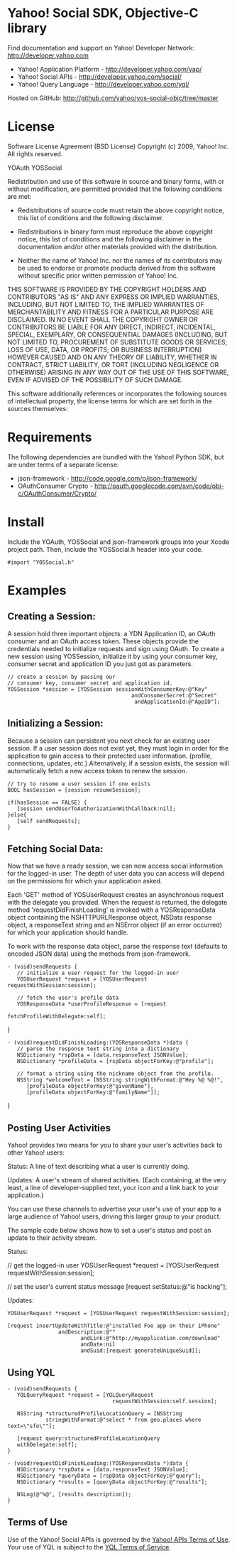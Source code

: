 Yahoo! Social SDK, Objective-C library
=================

Find documentation and support on Yahoo! Developer Network: http://developer.yahoo.com

 * Yahoo! Application Platform - http://developer.yahoo.com/yap/
 * Yahoo! Social APIs - http://developer.yahoo.com/social/
 * Yahoo! Query Language - http://developer.yahoo.com/yql/

Hosted on GitHub: http://github.com/yahoo/yos-social-objc/tree/master

License
=======

Software License Agreement (BSD License)
Copyright (c) 2009, Yahoo! Inc.
All rights reserved.
 
YOAuth
YOSSocial
 
Redistribution and use of this software in source and binary forms, with
or without modification, are permitted provided that the following
conditions are met:
 
* Redistributions of source code must retain the above
  copyright notice, this list of conditions and the
  following disclaimer.
 
* Redistributions in binary form must reproduce the above
  copyright notice, this list of conditions and the
  following disclaimer in the documentation and/or other
  materials provided with the distribution.
 
* Neither the name of Yahoo! Inc. nor the names of its
  contributors may be used to endorse or promote products
  derived from this software without specific prior
  written permission of Yahoo! Inc.
 
THIS SOFTWARE IS PROVIDED BY THE COPYRIGHT HOLDERS AND CONTRIBUTORS "AS IS"
AND ANY EXPRESS OR IMPLIED WARRANTIES, INCLUDING, BUT NOT LIMITED TO, THE
IMPLIED WARRANTIES OF MERCHANTABILITY AND FITNESS FOR A PARTICULAR PURPOSE ARE
DISCLAIMED. IN NO EVENT SHALL THE COPYRIGHT OWNER OR CONTRIBUTORS BE LIABLE
FOR ANY DIRECT, INDIRECT, INCIDENTAL, SPECIAL, EXEMPLARY, OR CONSEQUENTIAL
DAMAGES (INCLUDING, BUT NOT LIMITED TO, PROCUREMENT OF SUBSTITUTE GOODS OR
SERVICES; LOSS OF USE, DATA, OR PROFITS; OR BUSINESS INTERRUPTION) HOWEVER
CAUSED AND ON ANY THEORY OF LIABILITY, WHETHER IN CONTRACT, STRICT LIABILITY,
OR TORT (INCLUDING NEGLIGENCE OR OTHERWISE) ARISING IN ANY WAY OUT OF THE USE
OF THIS SOFTWARE, EVEN IF ADVISED OF THE POSSIBILITY OF SUCH DAMAGE.

This software additionally references or incorporates the following sources
of intellectual property, the license terms for which are set forth
in the sources themselves:

Requirements
============

The following dependencies are bundled with the Yahoo! Python SDK, but are under
terms of a separate license:

 * json-framework - http://code.google.com/p/json-framework/
 * OAuthConsumer Crypto - http://oauth.googlecode.com/svn/code/obj-c/OAuthConsumer/Crypto/


Install
=======

Include the YOAuth, YOSSocial and json-framework groups into your Xcode project path. 
Then, include the YOSSocial.h header into your code.

    #import "YOSSocial.h" 


Examples
========

## Creating a Session:

A session hold three important objects: a YDN Application ID, an OAuth 
consumer and an OAuth access token. These objects provide the 
credentials needed to initialize requests and sign using OAuth. To create a 
new session using YOSSession, initialize it by using your consumer 
key, consumer secret and application ID you just got as parameters.

	// create a session by passing our   
	// consumer key, consumer secret and application id.  
	YOSSession *session = [YOSSession sessionWithConsumerKey:@"Key"  
	                                       andConsumerSecret:@"Secret"  
	                                        andApplicationId:@"AppID"];

## Initializing a Session:

Because a session can persistent you next check for an existing user session. 
If a user session does not exist yet, they must login in order for the 
application to gain access to their protected user information. (profile, 
connections, updates, etc.) Alternatively, if a session exists, the session 
will automatically fetch a new access token to renew the session.

	// try to resume a user session if one exists  
	BOOL hasSession = [session resumeSession];  
	
	if(hasSession == FALSE) {  
	   [session sendUserToAuthorizationWithCallback:nil];  
	}else{  
	   [self sendRequests];  
	}


## Fetching Social Data:

Now that we have a ready session, we can now access social information for 
the logged-in user. The depth of user data you can access will depend on 
the permissions for which your application asked.

Each 'GET' method of YOSUserRequest creates an asynchronous request with the 
delegate you provided. When the request is returned, the delegate method 
'requestDidFinishLoading' is invoked with a YOSResponseData object containing 
the NSHTTPURLResponse object, NSData response object, a responseText string 
and an NSError object (if an error occurred) for which your application should handle.

To work with the response data object, parse the response text 
(defaults to encoded JSON data) using the methods from json-framework.

	- (void)sendRequests {
	   // initialize a user request for the logged-in user   
	   YOSUserRequest *request = [YOSUserRequest requestWithSession:session];
	   
	   // fetch the user's profile data
	   YOSResponseData *userProfileResponse = [request 
                                               fetchProfileWithDelegate:self];
}

	- (void)requestDidFinishLoading:(YOSResponseData *)data {
	   // parse the response text string into a dictionary
	   NSDictionary *rspData = [data.responseText JSONValue];
	   NSDictionary *profileData = [rspData objectForKey:@"profile"];
	   
  	   // format a string using the nickname object from the profile.
  	   NSString *welcomeText = [NSString stringWithFormat:@"Hey %@ %@!", 
	      [profileData objectForKey:@"givenName"],
	      [profileData objectForKey:@"familyName"]];
}

## Posting User Activities

Yahoo! provides two means for you to share your user's activities back to other Yahoo! users:

Status: A line of text describing what a user is currently doing.

Updates: A user's stream of shared activities. (Each containing, at the very least, a 
line of developer-supplied text, your icon and a link back to your application.)

You can use these channels to advertise your user's use of your app to a 
large audience of Yahoo! users, driving this larger group to your product.

The sample code below shows how to set a user's status and post an update 
to their activity stream.

Status:

   // get the logged-in user
   YOSUserRequest *request = [YOSUserRequest requestWithSession:session];
   
   // set the user's current status message
   [request setStatus:@"is hacking"];

Updates:

	YOSUserRequest *request = [YOSUserRequest requestWithSession:session];
	
	[request insertUpdateWithTitle:@"installed Foo app on their iPhone" 
                    andDescription:@""
                           andLink:@"http://myapplication.com/download"
                           andDate:nil 
                           andSuid:[request generateUniqueSuid]];

## Using YQL

	- (void)sendRequests {  
	   YQLQueryRequest *request = [YQLQueryRequest   
	                                 requestWithSession:self.session];  
	   
	   NSString *structuredProfileLocationQuery = [NSString   
	            stringWithFormat:@"select * from geo.places where text=\"sfo\""];  
	   
	   [request query:structuredProfileLocationQuery  
	   withDelegate:self];  
	}  
  
	- (void)requestDidFinishLoading:(YOSResponseData *)data {  
	   NSDictionary *rspData = [data.responseText JSONValue];  
	   NSDictionary *queryData = [rspData objectForKey:@"query"];  
	   NSDictionary *results = [queryData objectForKey:@"results"];  
	   
	   NSLog(@"%@", [results description]);  
	}
	
## Terms of Use

Use of the Yahoo! Social APIs is governed by the [Yahoo! APIs Terms of Use](http://developer.yahoo.com/terms/).
Your use of YQL is subject to the [YQL Terms of Service](http://info.yahoo.com/legal/us/yahoo/yql/yql-4307.html).